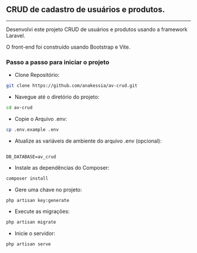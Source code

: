 
## CRUD de cadastro de usuários e produtos.
<hr>
<p>Desenvolvi este projeto CRUD de usuários e produtos usando a framework Laravel.</p>
<p>O front-end foi construído usando Bootstrap e Vite.</p>

### Passo a passo para iniciar o projeto

- Clone Repositório:
```sh
git clone https://github.com/anakessia/av-crud.git

```
- Navegue até o diretório do projeto:
```sh
cd av-crud
```

- Copie o Arquivo .env:
```sh
cp .env.example .env
```


- Atualize as variáveis de ambiente do arquivo .env (opcional):
```dosini

DB_DATABASE=av_crud

```

- Instale as dependências do Composer:
```sh
composer install
```


- Gere uma chave no projeto:
```sh
php artisan key:generate
```

- Execute as migrações:
```sh
php artisan migrate
```

- Inicie o servidor:
```sh
php artisan serve
```

